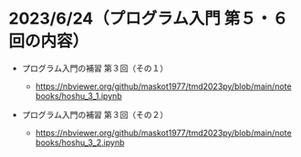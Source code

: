 # 2023/6/24（プログラム入門 第５・６回の内容）

- プログラム入門の補習 第３回（その１）
    - https://nbviewer.org/github/maskot1977/tmd2023py/blob/main/notebooks/hoshu_3_1.ipynb

- プログラム入門の補習 第３回（その２）
    - https://nbviewer.org/github/maskot1977/tmd2023py/blob/main/notebooks/hoshu_3_2.ipynb
